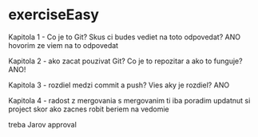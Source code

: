 # exerciseEasy

Kapitola 1 - Co je to Git?
Skus ci budes vediet na toto odpovedat?
ANO 
hovorim ze viem na to odpovedat 

Kapitola 2 - ako zacat pouzivat Git? 
Co je to repozitar a ako to funguje?
ANO!

Kapitola 3 - rozdiel medzi commit a push?
Vies aky je rozdiel?
ANO

Kapitola 4 - radost z mergovania
s mergovanim ti iba poradim updatnut si project skor ako zacnes robit 
beriem na vedomie 

treba Jarov approval 
